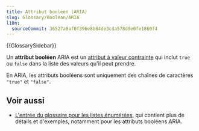 ```yaml
---
title: Attribut booléen (ARIA)
slug: Glossary/Boolean/ARIA
l10n:
  sourceCommit: 36527a8af0f396e8b84de3cda578d9e0fe1860f4
---
```


{{GlossarySidebar}}

Un **attribut booléen** ARIA est un [attribut à valeur contrainte](/fr/docs/Glossary/Enumerated) qui inclut `true` ou `false` dans la liste des valeurs qu'il peut prendre.

En ARIA, les attributs booléens sont uniquement des chaînes de caractères `"true"` et `"false"`.

## Voir aussi

- [L'entrée du glossaire pour les listes énumérées](/fr/docs/Glossary/Enumerated), qui contient plus de détails et d'exemples, notamment pour les attributs booléens ARIA.
